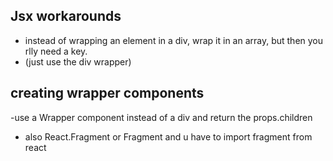 ## Jsx workarounds
- instead of wrapping an element in a div, wrap it in an array, but then you rlly need a key.
- (just use the div wrapper)

## creating wrapper components
-use a Wrapper component instead of a div and return the props.children
- also React.Fragment or Fragment and u have to import fragment from react